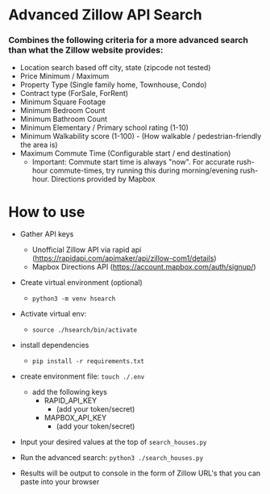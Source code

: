 # Advanced Zillow API Search 

### Combines the following criteria for a more advanced search than what the Zillow website provides:
  - Location search based off city, state (zipcode not tested)
  - Price Minimum / Maximum
  - Property Type (Single family home, Townhouse, Condo)
  - Contract type (ForSale, ForRent)
  - Minimum Square Footage
  - Minimum Bedroom Count
  - Minimum Bathroom Count
  - Minimum Elementary / Primary school rating (1-10)
  - Minimum Walkability score (1-100) - (How walkable / pedestrian-friendly the area is)
  - Maximum Commute Time (Configurable start / end destination)
    - Important: Commute start time is always "now". For accurate rush-hour commute-times, try running this during morning/evening rush-hour. Directions provided by Mapbox

# How to use

- Gather API keys
  - Unofficial Zillow API via rapid api (https://rapidapi.com/apimaker/api/zillow-com1/details)
  - Mapbox Directions API (https://account.mapbox.com/auth/signup/)

- Create virtual environment (optional)
  - `python3 -m venv hsearch`

- Activate virtual env:
  - `source ./hsearch/bin/activate`

- install dependencies 
  - `pip install -r requirements.txt`

- create environment file: `touch ./.env` 
  - add the following keys
    - RAPID_API_KEY
      - (add your token/secret)
    - MAPBOX_API_KEY
      - (add your token/secret)

- Input your desired values at the top of `search_houses.py`
- Run the advanced search: `python3 ./search_houses.py`
- Results will be output to console in the form of Zillow URL's that you can paste into your browser







